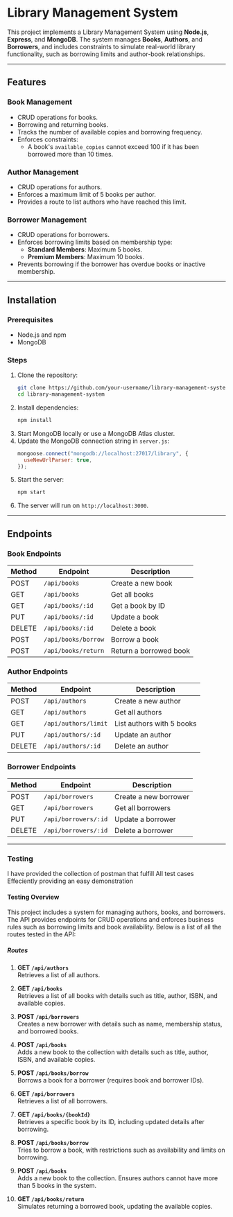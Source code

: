# Library Management System

This project implements a Library Management System using **Node.js**, **Express**, and **MongoDB**. The system manages **Books**, **Authors**, and **Borrowers**, and includes constraints to simulate real-world library functionality, such as borrowing limits and author-book relationships.

---

## Features

### Book Management

- CRUD operations for books.
- Borrowing and returning books.
- Tracks the number of available copies and borrowing frequency.
- Enforces constraints:
  - A book's `available_copies` cannot exceed 100 if it has been borrowed more than 10 times.

### Author Management

- CRUD operations for authors.
- Enforces a maximum limit of 5 books per author.
- Provides a route to list authors who have reached this limit.

### Borrower Management

- CRUD operations for borrowers.
- Enforces borrowing limits based on membership type:
  - **Standard Members**: Maximum 5 books.
  - **Premium Members**: Maximum 10 books.
- Prevents borrowing if the borrower has overdue books or inactive membership.

---

## Installation

### Prerequisites

- Node.js and npm
- MongoDB

### Steps

1. Clone the repository:
   ```bash
   git clone https://github.com/your-username/library-management-system.git
   cd library-management-system
   ```
2. Install dependencies:
   ```bash
   npm install
   ```
3. Start MongoDB locally or use a MongoDB Atlas cluster.
4. Update the MongoDB connection string in `server.js`:
   ```javascript
   mongoose.connect("mongodb://localhost:27017/library", {
     useNewUrlParser: true,
   });
   ```
5. Start the server:
   ```bash
   npm start
   ```
6. The server will run on `http://localhost:3000`.

---

## Endpoints

### Book Endpoints

| Method | Endpoint            | Description            |
| ------ | ------------------- | ---------------------- |
| POST   | `/api/books`        | Create a new book      |
| GET    | `/api/books`        | Get all books          |
| GET    | `/api/books/:id`    | Get a book by ID       |
| PUT    | `/api/books/:id`    | Update a book          |
| DELETE | `/api/books/:id`    | Delete a book          |
| POST   | `/api/books/borrow` | Borrow a book          |
| POST   | `/api/books/return` | Return a borrowed book |

### Author Endpoints

| Method | Endpoint             | Description               |
| ------ | -------------------- | ------------------------- |
| POST   | `/api/authors`       | Create a new author       |
| GET    | `/api/authors`       | Get all authors           |
| GET    | `/api/authors/limit` | List authors with 5 books |
| PUT    | `/api/authors/:id`   | Update an author          |
| DELETE | `/api/authors/:id`   | Delete an author          |

### Borrower Endpoints

| Method | Endpoint             | Description           |
| ------ | -------------------- | --------------------- |
| POST   | `/api/borrowers`     | Create a new borrower |
| GET    | `/api/borrowers`     | Get all borrowers     |
| PUT    | `/api/borrowers/:id` | Update a borrower     |
| DELETE | `/api/borrowers/:id` | Delete a borrower     |

---

### Testing

I have provided the collection of postman that fulfill All test cases Effeciently providing an
easy demonstration

#### Testing Overview

This project includes a system for managing authors, books, and borrowers. The API provides endpoints for CRUD operations and enforces business rules such as borrowing limits and book availability. Below is a list of all the routes tested in the API:

##### Routes

1. **GET `/api/authors`**  
   Retrieves a list of all authors.

2. **GET `/api/books`**  
   Retrieves a list of all books with details such as title, author, ISBN, and available copies.

3. **POST `/api/borrowers`**  
   Creates a new borrower with details such as name, membership status, and borrowed books.

4. **POST `/api/books`**  
   Adds a new book to the collection with details such as title, author, ISBN, and available copies.

5. **POST `/api/books/borrow`**  
   Borrows a book for a borrower (requires book and borrower IDs).

6. **GET `/api/borrowers`**  
   Retrieves a list of all borrowers.

7. **GET `/api/books/{bookId}`**  
   Retrieves a specific book by its ID, including updated details after borrowing.

8. **POST `/api/books/borrow`**  
   Tries to borrow a book, with restrictions such as availability and limits on borrowing.

9. **POST `/api/books`**  
   Adds a new book to the collection. Ensures authors cannot have more than 5 books in the system.

10. **GET `/api/books/return`**  
    Simulates returning a borrowed book, updating the available copies.
